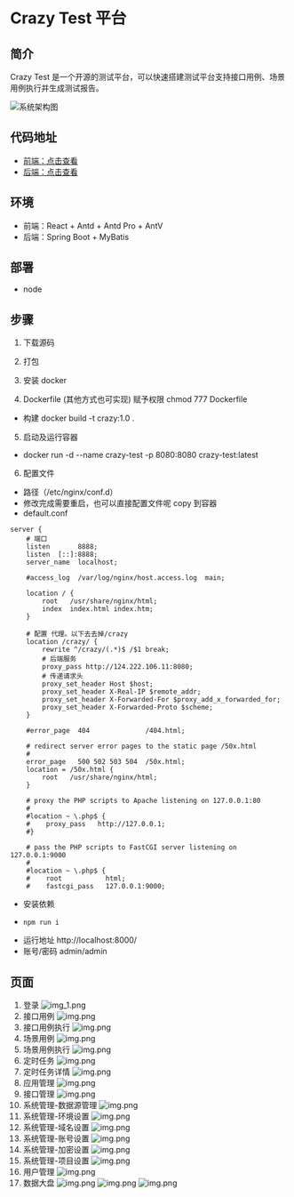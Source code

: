 # Crazy Test 平台

## 简介

Crazy Test 是一个开源的测试平台，可以快速搭建测试平台支持接口用例、场景用例执行并生成测试报告。

![系统架构图](public/photo/架构图.png)

## 代码地址

- [前端：点击查看](https://github.com/crazy0261/crazy-test-ui.git)
- [后端：点击查看](https://github.com/crazy0261/crazy-test.git)

## 环境

- 前端：React + Antd + Antd Pro + AntV
- 后端：Spring Boot + MyBatis

## 部署

- node

## 步骤

1. 下载源码

2. 打包

3. 安装 docker

4. Dockerfile (其他方式也可实现) 赋予权限 chmod 777 Dockerfile

- 构建 docker build -t crazy:1.0 .

5. 启动及运行容器

- docker run -d --name crazy-test -p 8080:8080 crazy-test:latest

6. 配置文件

- 路径（/etc/nginx/conf.d）
- 修改完成需要重启，也可以直接配置文件呢 copy 到容器
- default.conf

```shell
server {
    # 端口
    listen       8888;
    listen  [::]:8888;
    server_name  localhost;

    #access_log  /var/log/nginx/host.access.log  main;

    location / {
        root   /usr/share/nginx/html;
        index  index.html index.htm;
    }

    # 配置 代理。以下去去掉/crazy
    location /crazy/ {
        rewrite ^/crazy/(.*)$ /$1 break;
        # 后端服务
        proxy_pass http://124.222.106.11:8080;
        # 传递请求头
        proxy_set_header Host $host;
        proxy_set_header X-Real-IP $remote_addr;
        proxy_set_header X-Forwarded-For $proxy_add_x_forwarded_for;
        proxy_set_header X-Forwarded-Proto $scheme;
    }

    #error_page  404              /404.html;

    # redirect server error pages to the static page /50x.html
    #
    error_page   500 502 503 504  /50x.html;
    location = /50x.html {
        root   /usr/share/nginx/html;
    }

    # proxy the PHP scripts to Apache listening on 127.0.0.1:80
    #
    #location ~ \.php$ {
    #    proxy_pass   http://127.0.0.1;
    #}

    # pass the PHP scripts to FastCGI server listening on 127.0.0.1:9000
    #
    #location ~ \.php$ {
    #    root           html;
    #    fastcgi_pass   127.0.0.1:9000;
```

- 安装依赖
-     npm run i
- 运行地址 http://localhost:8000/
- 账号/密码 admin/admin

## 页面

1. 登录 ![img_1.png](public/photo/登录.png)
2. 接口用例 ![img.png](public/photo/首页.png)
3. 接口用例执行 ![img.png](public/photo/接口用例执行.png)
4. 场景用例 ![img.png](public/photo/场景用例.png)
5. 场景用例执行 ![img.png](public/photo/场景用例执行.png)
6. 定时任务 ![img.png](public/photo/定时任务.png)
7. 定时任务详情 ![img.png](public/photo/定时任务详情.png)
8. 应用管理 ![img.png](public/photo/应用管理.png)
9. 接口管理 ![img.png](public/photo/接口管理.png)
10. 系统管理-数据源管理 ![img.png](public/photo/数据源.png)
11. 系统管理-环境设置 ![img.png](public/photo/环境设置.png)
12. 系统管理-域名设置 ![img.png](public/photo/域名设置.png)
13. 系统管理-账号设置 ![img.png](public/photo/测试账号设置.png)
14. 系统管理-加密设置 ![img.png](public/photo/加密设置.png)
15. 系统管理-项目设置 ![img.png](public/photo/项目设置.png)
16. 用户管理 ![img.png](public/photo/账号设置.png)
17. 数据大盘 ![img.png](public/photo/数据大盘1.png) ![img.png](public/photo/数据大盘2.png) ![img.png](public/photo/数据大盘3.png)
